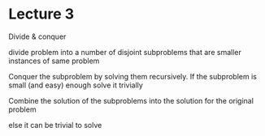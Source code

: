 # Lecture 3

Divide & conquer

divide problem into a number of disjoint subproblems that are smaller instances of same problem

Conquer the subproblem by solving them recursively. If the subproblem is small (and easy) enough solve it trivially 

Combine the solution of the subproblems into the solution for the original problem

else it can be trivial to solve

